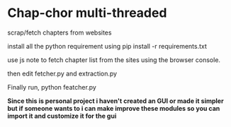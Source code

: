 # Chap-chor multi-threaded
scrap/fetch chapters from websites 

install all the python requirement using pip install -r requirements.txt

use js note to fetch chapter list from the sites using the browser console.

then edit fetcher.py and extraction.py 

Finally run,
python featcher.py



**Since this is personal project i haven't created an GUI or made it simpler but if someone wants to i can make improve these modules so you can import it and customize it for the gui**
